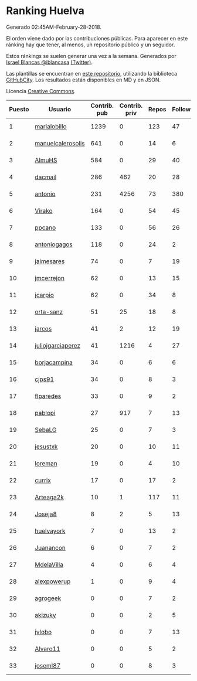 # Ranking Huelva

Generado 02:45AM-February-28-2018.

El orden viene dado por las contribuciones públicas. Para aparecer en este ránking hay que tener, al menos, un repositorio público y un seguidor.

Estos ránkings se suelen generar una vez a la semana. Generados por [Israel Blancas @iblancasa](https://github.com/iblancasa/) [(Twitter)](https://twitter.com/iblancasa).

Las plantillas se encuentran en [este repositorio](https://github.com/iblancasa/GH-Spanish-Ranking), utilizando la biblioteca [GitHubCity](https://github.com/iblancasa/GitHubCity). Los resultados están disponibles en MD y en JSON.

Licencia [Creative Commons](https://creativecommons.org/licenses/by/4.0/).

| Puesto   |  Usuario  | Contrib. pub | Contrib. priv |Repos| Followers | Desde |  Avatar  |
|----------|-----------|--------------|---------------|-----|-----------|-------|----------|
|1|[marialobillo](https://github.com/marialobillo)|1239|0|123|47|2011-10-22|![marialobillo](https://avatars3.githubusercontent.com/u/1144759)|
|2|[manuelcalerosolis](https://github.com/manuelcalerosolis)|641|0|14|6|2012-12-20|![manuelcalerosolis](https://avatars2.githubusercontent.com/u/3088246)|
|3|[AlmuHS](https://github.com/AlmuHS)|584|0|29|40|2015-10-11|![AlmuHS](https://avatars1.githubusercontent.com/u/15078104)|
|4|[dacmail](https://github.com/dacmail)|286|462|20|28|2008-05-28|![dacmail](https://avatars2.githubusercontent.com/u/11754)|
|5|[antonio](https://github.com/antonio)|231|4256|73|380|2008-07-19|![antonio](https://avatars1.githubusercontent.com/u/17516)|
|6|[Virako](https://github.com/Virako)|164|0|54|45|2011-05-28|![Virako](https://avatars3.githubusercontent.com/u/815686)|
|7|[ppcano](https://github.com/ppcano)|133|0|56|26|2011-06-02|![ppcano](https://avatars0.githubusercontent.com/u/825430)|
|8|[antoniogagos](https://github.com/antoniogagos)|118|0|24|2|2015-09-18|![antoniogagos](https://avatars1.githubusercontent.com/u/14351629)|
|9|[jaimesares](https://github.com/jaimesares)|74|0|7|19|2012-09-28|![jaimesares](https://avatars1.githubusercontent.com/u/2446051)|
|10|[jmcerrejon](https://github.com/jmcerrejon)|62|0|13|15|2012-07-09|![jmcerrejon](https://avatars1.githubusercontent.com/u/1942431)|
|11|[jcarpio](https://github.com/jcarpio)|62|0|34|8|2010-11-23|![jcarpio](https://avatars1.githubusercontent.com/u/493260)|
|12|[orta-sanz](https://github.com/orta-sanz)|51|25|18|8|2013-01-22|![orta-sanz](https://avatars2.githubusercontent.com/u/3337555)|
|13|[jarcos](https://github.com/jarcos)|41|2|12|19|2011-07-23|![jarcos](https://avatars2.githubusercontent.com/u/933995)|
|14|[juliojgarciaperez](https://github.com/juliojgarciaperez)|41|1216|4|27|2015-08-26|![juliojgarciaperez](https://avatars2.githubusercontent.com/u/13980296)|
|15|[borjacampina](https://github.com/borjacampina)|34|0|6|6|2010-12-08|![borjacampina](https://avatars1.githubusercontent.com/u/514025)|
|16|[cjps91](https://github.com/cjps91)|34|0|8|3|2017-11-08|![cjps91](https://avatars0.githubusercontent.com/u/33495645)|
|17|[flparedes](https://github.com/flparedes)|33|0|9|2|2015-06-28|![flparedes](https://avatars2.githubusercontent.com/u/13085943)|
|18|[pablopi](https://github.com/pablopi)|27|917|7|13|2014-02-19|![pablopi](https://avatars0.githubusercontent.com/u/6725714)|
|19|[SebaLG](https://github.com/SebaLG)|25|0|7|3|2015-11-17|![SebaLG](https://avatars1.githubusercontent.com/u/15893746)|
|20|[jesustxk](https://github.com/jesustxk)|20|0|10|11|2014-07-01|![jesustxk](https://avatars2.githubusercontent.com/u/8038664)|
|21|[loreman](https://github.com/loreman)|19|0|4|10|2010-11-19|![loreman](https://avatars2.githubusercontent.com/u/488198)|
|22|[currix](https://github.com/currix)|17|0|17|2|2013-12-21|![currix](https://avatars3.githubusercontent.com/u/6237933)|
|23|[Arteaga2k](https://github.com/Arteaga2k)|10|1|117|11|2012-05-11|![Arteaga2k](https://avatars2.githubusercontent.com/u/1731164)|
|24|[Joseja8](https://github.com/Joseja8)|8|2|5|13|2014-07-12|![Joseja8](https://avatars0.githubusercontent.com/u/8145991)|
|25|[huelvayork](https://github.com/huelvayork)|7|0|13|2|2011-03-29|![huelvayork](https://avatars3.githubusercontent.com/u/697151)|
|26|[Juanancon](https://github.com/Juanancon)|6|0|7|2|2016-04-29|![Juanancon](https://avatars1.githubusercontent.com/u/18741909)|
|27|[MdelaVilla](https://github.com/MdelaVilla)|4|0|6|4|2012-07-18|![MdelaVilla](https://avatars0.githubusercontent.com/u/2000720)|
|28|[alexpowerup](https://github.com/alexpowerup)|1|0|9|4|2015-04-20|![alexpowerup](https://avatars0.githubusercontent.com/u/12040064)|
|29|[agrogeek](https://github.com/agrogeek)|0|0|7|2|2009-04-01|![agrogeek](https://avatars0.githubusercontent.com/u/69480)|
|30|[akizuky](https://github.com/akizuky)|0|0|2|5|2011-09-08|![akizuky](https://avatars2.githubusercontent.com/u/1035039)|
|31|[jvlobo](https://github.com/jvlobo)|0|0|7|13|2013-10-12|![jvlobo](https://avatars1.githubusercontent.com/u/5671420)|
|32|[Alvaro11](https://github.com/Alvaro11)|0|0|5|2|2014-09-26|![Alvaro11](https://avatars3.githubusercontent.com/u/8927377)|
|33|[joseml87](https://github.com/joseml87)|0|0|8|3|2016-01-13|![joseml87](https://avatars3.githubusercontent.com/u/16690607)|
